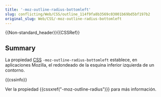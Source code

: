 ```yaml
---
title: '-moz-outline-radius-bottomleft'
slug: conflicting/Web/CSS/outline_114f9fa8b3569c03001b69bd5bf197b2
original_slug: Web/CSS/-moz-outline-radius-bottomleft
---
```


{{Non-standard_header}}{{CSSRef}}

## Summary

La propiedad [CSS](/es/docs/Web/CSS) `-moz-outline-radius-bottomleft` establece, en aplicaciones Mozilla, el redondeado de la esquina inferior izquierda de un contorno.

{{cssinfo}}

Ver la propiedad {{cssxref("-moz-outline-radius")}} para más información.
